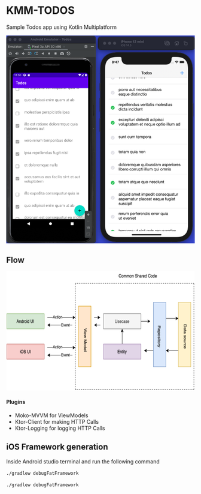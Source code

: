 # KMM-TODOS
Sample Todos app using Kotlin Multiplatform

[![Watch the video](./assets/demo-image.png)](./assets/demo-video.mov)

## Flow
<p align="center">
  <img src="./assets/Todos.png" width="604" height="317" title="hover text">
</p>

#### Plugins
- Moko-MVVM for ViewModels
- Ktor-Client for making HTTP Calls
- Ktor-Logging for logging HTTP Calls

## iOS Framework generation

Inside Android studio terminal and run the following command

```sh
./gradlew debugFatFramework 
```
```sh
./gradlew debugFatFramework 
```